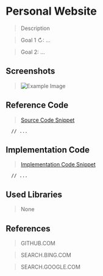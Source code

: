 # Personal Website

> Description

> Goal 1 ↻: ...

> Goal 2: ...

## Screenshots

> ![Example Image](docs/img/img.jpg "Shortcut image")

## Reference Code

> [Source Code Snippet](#)

```
  // ...
```

## Implementation Code

> [Implementation Code Snippet](#)

```
  // ...
```

## Used Libraries

> None

## References

> GITHUB.COM

> SEARCH.BING.COM

> SEARCH.GOOGLE.COM
